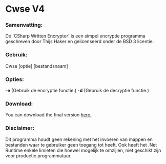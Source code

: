 # Cwse V4

### Samenvatting:
De 'CSharp Written Encryptor' is een simpel encryptie programma geschreven door Thijs Haker en gelicenseerd onder de BSD 3 licentie.

### Gebruik:
Cwse [optie] [bestandsnaam]
### Opties:
**-e**  (Gebruik de encryptie functie.)
**-d**  (Gebruik de decryptie functie.)
### Download:
You can download the final version [here.](https://github.com/TheDevtop/cswe/raw/main/bin/Release/Cswe.exe)
### Disclaimer:
Dit programma houdt geen rekening met het invoeren van mappen en bestanden waar te gebruiker geen toegang tot heeft.
Ook heeft het .Net Runtime enkele limieten die hoewel mogelijk te omzijlen, niet geschikt zijn voor productie programmatuur.
